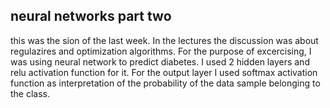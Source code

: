 ## neural networks part two

this was the sion of the last week. In the lectures the discussion was about regulazires and optimization algorithms. For the purpose of excercising, I was using neural network to predict diabetes. I used 2 hidden layers and relu activation function for it. For the output layer I used softmax activation function as interpretation of the probability of the data sample belonging to the class.

